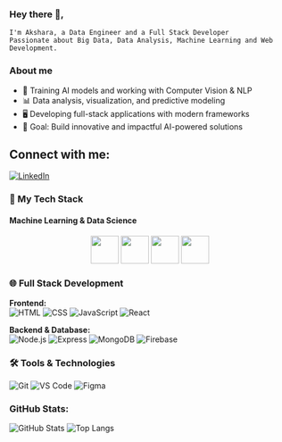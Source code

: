 ### Hey there 👋,
    I'm Akshara, a Data Engineer and a Full Stack Developer
    Passionate about Big Data, Data Analysis, Machine Learning and Web Development.

### About me  
- 🤖 Training AI models and working with Computer Vision & NLP  
- 📊 Data analysis, visualization, and predictive modeling  
- 🖥️ Developing full-stack applications with modern frameworks   
- 🎯 Goal: Build innovative and impactful AI-powered solutions

## Connect with me:
[![LinkedIn](https://img.shields.io/badge/LinkedIn-blue?style=flat&logo=linkedin)](https://www.linkedin.com/in/akshara-kalaiselvan-626b832a0/)

### 🚀 My Tech Stack 
#### Machine Learning & Data Science
<p align="center">
  <img src="https://cdn.jsdelivr.net/gh/devicons/devicon/icons/python/python-original.svg" width="50px"/>
  <img src="https://upload.wikimedia.org/wikipedia/commons/2/2d/Tensorflow_logo.svg" width="50px"/>
  <img src="https://upload.wikimedia.org/wikipedia/commons/1/10/PyTorch_logo_icon.svg" width="50px"/>
  <img src="https://upload.wikimedia.org/wikipedia/commons/0/05/Scikit_learn_logo_small.svg" width="50px"/>
</p>

### 🌐 Full Stack Development
**Frontend:**  
![HTML](https://skillicons.dev/icons?i=html)
![CSS](https://skillicons.dev/icons?i=css)
![JavaScript](https://skillicons.dev/icons?i=javascript)
![React](https://skillicons.dev/icons?i=react)


**Backend & Database:**  
![Node.js](https://skillicons.dev/icons?i=nodejs)
![Express](https://skillicons.dev/icons?i=express)
![MongoDB](https://skillicons.dev/icons?i=mongodb)
![Firebase](https://skillicons.dev/icons?i=firebase)

### 🛠️ Tools & Technologies
![Git](https://skillicons.dev/icons?i=git)
![VS Code](https://skillicons.dev/icons?i=vscode)
![Figma](https://skillicons.dev/icons?i=figma)


### GitHub Stats:
![GitHub Stats](https://github-readme-stats.vercel.app/api?username=Akshara095&show_icons=true&theme=light)   ![Top Langs](https://github-readme-stats.vercel.app/api/top-langs/?username=Akshara095&layout=compact&theme=ligtht)




